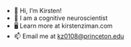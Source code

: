 - 👋  Hi, I’m Kirsten!
- 👀  I am a cognitive neuroscientist
- 🖥  Learn more at kirstenziman.com
- 📫  Email me at kz0108@princeton.edu

<!---
KirstensGitHub/KirstensGitHub is a ✨ special ✨ repository because its `README.md` (this file) appears on your GitHub profile.
You can click the Preview link to take a look at your changes.
--->
